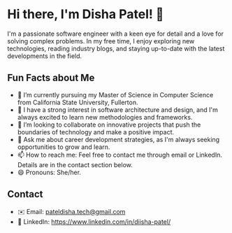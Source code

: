 # Hi there, I'm Disha Patel! 👋

I'm a passionate software engineer with a keen eye for detail and a love for solving complex problems. In my free time, I enjoy exploring new technologies, reading industry blogs, and staying up-to-date with the latest developments in the field.

## Fun Facts about Me
- 🌟 I’m currently pursuing my Master of Science in Computer Science from California State University, Fullerton.
- 🌱 I have a strong interest in software architecture and design, and I'm always excited to learn new methodologies and frameworks.
- 🤝 I’m looking to collaborate on innovative projects that push the boundaries of technology and make a positive impact.
- 💬 Ask me about career development strategies, as I'm always seeking opportunities to grow and learn.
- 📫 How to reach me: Feel free to contact me through email or LinkedIn. Details are in the contact section below.
- 😄 Pronouns: She/her.

## Contact
- ✉️ Email: pateldisha.tech@gmail.com
- 💼 LinkedIn: https://www.linkedin.com/in/diisha-patel/
